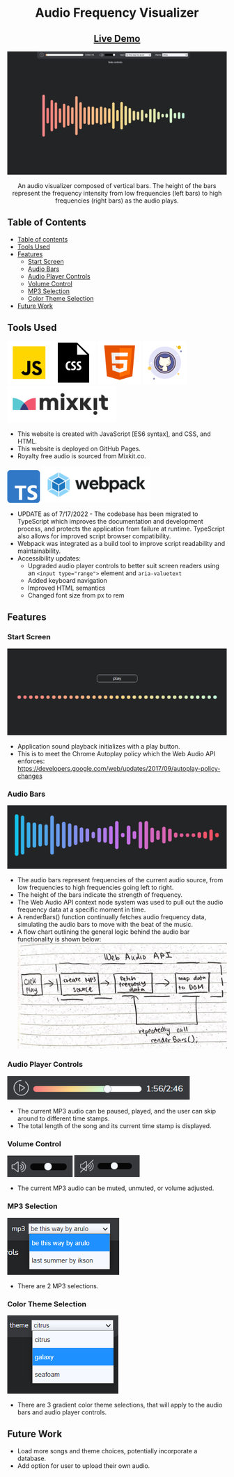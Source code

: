 <h1 align="center">Audio Frequency Visualizer</h1>
<h2 align="center"><a  href="https://chloe-trn.github.io/audio-frequency-visualizer/">Live Demo</a></h2>

![Main Screenshot](./read-me-images/audio-visualizer.jpg)

<p align="center"> An audio visualizer composed of vertical bars. The height of the bars represent the frequency intensity from low frequencies (left bars) to high frequencies (right bars) as the audio plays. </p>

## Table of Contents

- [Table of contents](#table-of-contents)
- [Tools Used](#tools-used)
- [Features](#features)
  - [Start Screen](#start-screen)
  - [Audio Bars](#audio-bars)
  - [Audio Player Controls](#audio-player-controls)
  - [Volume Control](#volume-control)
  - [MP3 Selection](#mp3-selection)
  - [Color Theme Selection](#color-theme-selection)
- [Future Work](#future-work)

## Tools Used
<p>
<img src="/read-me-images/js-logo.png" width="100" /> 
<img src="/read-me-images/css-logo.png" width="100" />
<img src="/read-me-images/html5-logo.png" width="100" />
<img src="/read-me-images/github-logo.png" width="100" />
<img src="/read-me-images/mixkit-logo.png" width="250" />
</p>

* This website is created with JavaScript [ES6 syntax], and CSS, and HTML. 
* This website is deployed on GitHub Pages.
* Royalty free audio is sourced from Mixkit.co.

<p>
<img src="/read-me-images/ts-logo.png" width="75" />
<img src="/read-me-images/webpack-logo.png" width="250" /> 
</p>

* UPDATE as of 7/17/2022 - The codebase has been migrated to TypeScript which improves the documentation and development process, and protects the application from failure at runtime. TypeScript also allows for improved script browser compatibility. 
* Webpack was integrated as a build tool to improve script readability and maintainability.
* Accessibility updates: 
    * Upgraded audio player controls to better suit screen readers using an `<input type="range">` element and `aria-valuetext`
    * Added keyboard navigation 
    * Improved HTML semantics
    * Changed font size from px to rem

## Features
### Start Screen 
![Start Screen](./read-me-images/start-screen.png)
* Application sound playback initializes with a play button.
* This is to meet the Chrome Autoplay policy which the Web Audio API enforces: https://developers.google.com/web/updates/2017/09/autoplay-policy-changes

### Audio Bars
![Audio Bars](./read-me-images/audio-bars.png)
* The audio bars represent frequencies of the current audio source, from low frequencies to high frequencies going left to right. 
* The height of the bars indicate the strength of frequency. 
* The Web Audio API context node system was used to pull out the audio frequency data at a specific moment in time. 
* A renderBars() function continually fetches audio frequency data, simulating the audio bars to move with the beat of the music. 
* A flow chart outlining the general logic behind the audio bar functionality is shown below: 
![Audio Bars Flowchart](./read-me-images/flow-chart.jpg)

### Audio Player Controls
![Audio Controls](./read-me-images/audio-player.png)
* The current MP3 audio can be paused, played, and the user can skip around to different time stamps.
* The total length of the song and its current time stamp is displayed. 
### Volume Control 
<p>
<img src="/read-me-images/volume-unmute.png" width="150" /> 
<img src="/read-me-images/volume-mute.png" width="150" />
</p>

* The current MP3 audio can be muted, unmuted, or volume adjusted. 

### MP3 Selection 
![MP3 Selection](./read-me-images/mp3-selection.png)
* There are 2 MP3 selections. 
### Color Theme Selection 
![Colot Theme Selection](./read-me-images/color-selection.png)
* There are 3 gradient color theme selections, that will apply to the audio bars and audio player controls. 

## Future Work
* Load more songs and theme choices, potentially incorporate a database.
* Add option for user to upload their own audio. 
